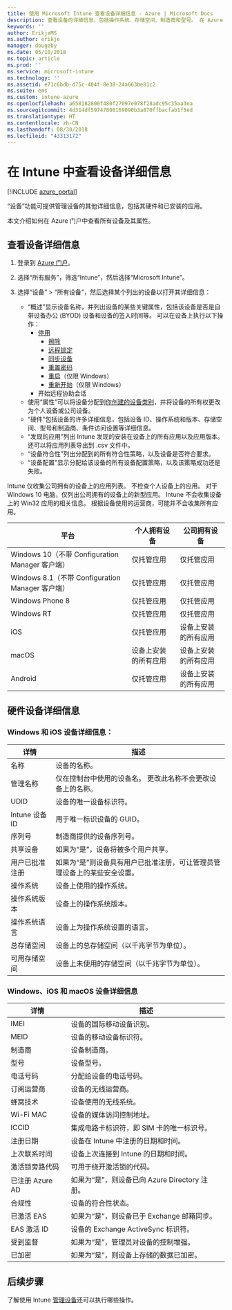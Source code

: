 ```yaml
---
title: 使用 Microsoft Intune 查看设备详细信息 - Azure | Microsoft Docs
description: 查看设备的详细信息，包括操作系统、存储空间、制造商和型号。 在 Azure 的 Microsoft Intune 中获取已安装应用的列表、检查符合性策略和设置 TeamViewer。 类似于查看管理设备的清单。
keywords: ''
author: ErikjeMS
ms.author: erikje
manager: dougeby
ms.date: 05/10/2018
ms.topic: article
ms.prod: ''
ms.service: microsoft-intune
ms.technology: ''
ms.assetid: e71c6bdb-d75c-404f-8e38-24a663be81c2
ms.suite: ems
ms.custom: intune-azure
ms.openlocfilehash: a658182800f480f27097e078f28adc95c35aa3ea
ms.sourcegitcommit: 4d314df59747800169090b3a870ffbacfab1f5ed
ms.translationtype: HT
ms.contentlocale: zh-CN
ms.lasthandoff: 08/30/2018
ms.locfileid: "43313172"
---
```

# <a name="see-device-details-in-intune"></a>在 Intune 中查看设备详细信息

[!INCLUDE [azure_portal](./includes/azure_portal.md)]

“设备”功能可提供管理设备的其他详细信息，包括其硬件和已安装的应用。

本文介绍如何在 Azure 门户中查看所有设备及其属性。

## <a name="view-the-device-details"></a>查看设备详细信息

1. 登录到 [Azure 门户](https://portal.azure.com)。
2. 选择“所有服务”，筛选“Intune”，然后选择“Microsoft Intune”。
3. 选择“设备” > “所有设备”，然后选择某个列出的设备以打开其详细信息：

   - “概述”显示设备名称，并列出设备的某些关键属性，包括该设备是否是自带设备办公 (BYOD) 设备和设备的签入时间等。 可以在设备上执行以下操作：
      - [停用](devices-wipe.md#retire)
        - [擦除](devices-wipe.md#wipe)
        - [远程锁定](device-remote-lock.md)
        - [同步设备](device-sync.md)
        - [重置密码](device-passcode-reset.md)
        - [重启](device-restart.md)（仅限 Windows）
        - [重新开始](device-fresh-start.md)（仅限 Windows）
     - 开始远程协助会话
   - 使用“属性”可以将设备分配到[你创建的设备类别](device-group-mapping.md)，并将设备的所有权更改为个人设备或公司设备。
   - “硬件”包括设备的许多详细信息，包括设备 ID、操作系统和版本、存储空间、型号和制造商、条件访问设置等详细信息。
   - “发现的应用”列出 Intune 发现的安装在设备上的所有应用以及应用版本。 还可以将应用列表导出到 .csv 文件中。
   - “设备符合性”列出分配到的所有符合性策略，以及设备是否符合要求。
   - “设备配置”显示分配给该设备的所有设备配置策略，以及该策略成功还是失败。

Intune 仅收集公司拥有的设备上的应用列表。 不检查个人设备上的应用。 对于 Windows 10 电脑，仅列出公司拥有的设备上的新型应用。 Intune 不会收集设备上的 Win32 应用的相关信息。 根据设备使用的运营商，可能并不会收集所有应用。

|平台|个人拥有设备|公司拥有设备|  
|--------------|---------------------------------|--------------------------------|  
|Windows 10（不带 Configuration Manager 客户端）|仅托管应用|仅托管应用|
|Windows 8.1（不带 Configuration Manager 客户端）|仅托管应用|仅托管应用|  
|Windows Phone 8|仅托管应用|仅托管应用|  
|Windows RT|仅托管应用|仅托管应用|  
|iOS|仅托管应用|设备上安装的所有应用|
|macOS|设备上安装的所有应用|设备上安装的所有应用|  
|Android|仅托管应用|设备上安装的所有应用|  

## <a name="hardware-device-details"></a>硬件设备详细信息

### <a name="windows-and-ios-device-details"></a>Windows 和 iOS 设备详细信息：
|详情|描述|  
|--------------|----------------------|  
|名称|设备的名称。|
|管理名称|仅在控制台中使用的设备名。 更改此名称不会更改设备上的名称。|
|UDID|设备的唯一设备标识符。|
|Intune 设备 ID|用于唯一标识设备的 GUID。|
|序列号|制造商提供的设备序列号。|
|共享设备|如果为“是”，设备将被多个用户共享。|
|用户已批准注册|如果为“是”则设备具有用户已批准注册，可让管理员管理设备上的某些安全设置。|
|操作系统|设备上使用的操作系统。|
|操作系统版本|设备上的操作系统版本。|
|操作系统语言|设备上为操作系统设置的语言。|
|总存储空间|设备上的总存储空间（以千兆字节为单位）。|
|可用存储空间|设备上未使用的存储空间（以千兆字节为单位）。|


### <a name="windows-ios-and-macos-device-details"></a>Windows、iOS 和 macOS 设备详细信息
|详情|描述|  
|--------------|----------------------|  
|IMEI|设备的国际移动设备识别。|
|MEID|设备的移动设备标识符。|
|制造商|设备制造商。|
|型号|设备型号。|
|电话号码|分配给设备的电话号码。|
|订阅运营商|设备的无线运营商。|
|蜂窝技术|设备使用的无线系统。|
|Wi-Fi MAC|设备的媒体访问控制地址。|
|ICCID|集成电路卡标识符，即 SIM 卡的唯一标识号。|
|注册日期|设备在 Intune 中注册的日期和时间。|
|上次联系时间|设备上次连接到 Intune 的日期和时间。|
|激活锁旁路代码|可用于绕开激活锁的代码。|
|已注册 Azure AD|如果为“是”，则设备已向 Azure Directory 注册。|
|合规性|设备的符合性状态。|
|已激活 EAS|如果为“是”，则设备已于 Exchange 邮箱同步。|
|EAS 激活 ID|设备的 Exchange ActiveSync 标识符。|
|受到监督|如果为“是”，管理员对设备的控制增强。|
|已加密|如果为“是”，则设备上存储的数据已加密。|



## <a name="next-steps"></a>后续步骤
了解使用 Intune [管理设备](device-management.md)还可以执行哪些操作。